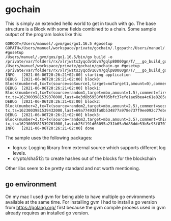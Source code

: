 # gochain

This is simply an extended hello world to get in touch with go. The base structure is a Block with some fields combined
to a chain. Some sample output of the program looks like this:

```log
GOROOT=/Users/manuel/.gvm/gos/go1.16.5 #gosetup
GOPATH=/Users/manuel/workspace/private/gochain/.lgopath:/Users/manuel/.gvm/pkgsets/go1.16.5/global #gosetup
/Users/manuel/.gvm/gos/go1.16.5/bin/go build -o /private/var/folders/rx/xlrjwzts3yqcdv16vm7gqlp80000gn/T/___go_build_gochain_go /Users/manuel/workspace/private/gochain/gochain.go #gosetup
/private/var/folders/rx/xlrjwzts3yqcdv16vm7gqlp80000gn/T/___go_build_gochain_go
INFO   [2021-06-06T20:26:21+02:00] starting application                         
DEBUG  [2021-06-06T20:26:21+02:00] block0: Block(number=0,tx=Tx(source=soSource1,target=noTarget1,amount=0),comment=genesis,ts=1623003981539181000,last=0,current=8e3d8b5958f0f05bfc37efe1ae9bea4c61e8285af916cb9e3ce488279cd1fa5f57efd894d80d8234aeb57fba6f005ddebef6aab090c1b4e41ac82f0f3b508b78) 
DEBUG  [2021-06-06T20:26:21+02:00] block1: Block(number=1,tx=Tx(source=random1,target=mbo,amount=1.5),comment=first tx,ts=1623003981539376000,last=8e3d8b5958f0f05bfc37efe1ae9bea4c61e8285af916cb9e3ce488279cd1fa5f57efd894d80d8234aeb57fba6f005ddebef6aab090c1b4e41ac82f0f3b508b78,current=69a774938fa0b534877a978e737f9ee092c77ebef057fa73353b351d782c0f39036ea55db61f1a8d27b3fd691d4a79fe8cef10c2ec640a0fa62380a84c15c1a9) 
DEBUG  [2021-06-06T20:26:21+02:00] block2: Block(number=2,tx=Tx(source=random2,target=mbo,amount=2.5),comment=second tx,ts=1623003981539432000,last=69a774938fa0b534877a978e737f9ee092c77ebef057fa73353b351d782c0f39036ea55db61f1a8d27b3fd691d4a79fe8cef10c2ec640a0fa62380a84c15c1a9,current=b25f191d66095a231b65a9d88dde53b5c93f870147e0b663a466915404bee9e9b90ea38dceb8999592b78ae4078be494263ecaf6143ed6f1aa4f33cd9d398732) 
DEBUG  [2021-06-06T20:26:21+02:00] block3: Block(number=3,tx=Tx(source=random3,target=mbo,amount=3.5),comment=third tx,ts=1623003981539761000,last=b25f191d66095a231b65a9d88dde53b5c93f870147e0b663a466915404bee9e9b90ea38dceb8999592b78ae4078be494263ecaf6143ed6f1aa4f33cd9d398732,current=93ca881794ddf28741f0506bfcd3cb698f534f6795f4decb0c484eb4d1c69b6b0408eb9df0cca4d882d033562684e6c40bf1366a0f74a19926671d7d602736e7) 
INFO   [2021-06-06T20:26:21+02:00] done   
```

The sample uses the following packages:

- logrus: Logging library from external source which supports different log levels.
- crypto/sha512: to create hashes out of the blocks for the blockchain

Other libs seem to be pretty standard and not worth mentioning.

## go environment

On my mac I used gvm for being able to have multiple go environments available at the same time. For installing gvm I
had to install a go version from https://golang.org/ first because the gvm compile process used in gvm already requires
an installed go version.
